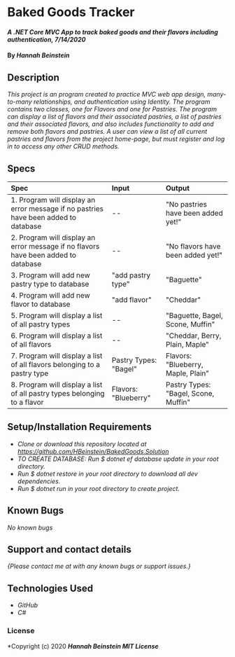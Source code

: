 # Baked Goods Tracker

#### _A .NET Core MVC App to track baked goods and their flavors including authentication, 7/14/2020_

#### By _**Hannah Beinstein**_

## Description

_This project is an program created to practice MVC web app design, many-to-many relationships, and authentication using Identity. The program contains two classes, one for Flavors and one for Pastries. The program can display a list of flavors and their associated pastries, a list of pastries and their associated flavors, and also includes functionality to add and remove both flavors and pastries. A user can view a list of all current pastries and flavors from the project home-page, but must register and log in to access any other CRUD methods._

## Specs

| Spec | Input | Output |
| :-------------      | :------------- | :------------- |
| 1. Program will display an error message if no pastries have been added to database | -- | "No pastries have been added yet!" |
| 2. Program will display an error message if no flavors have been added to database | -- | "No flavors have been added yet!" |
| 3. Program will add new pastry type to database | "add pastry type" | "Baguette" |
| 4. Program will add new flavor to database | "add flavor" | "Cheddar" |
| 5. Program will display a list of all pastry types | -- | "Baguette, Bagel, Scone, Muffin" |
| 6. Program will display a list of all flavors | -- | "Cheddar, Berry, Plain, Maple" |
| 7. Program will display a list of all flavors belonging to a pastry type | Pastry Types: "Bagel" | Flavors: "Blueberry, Maple, Plain" |
| 8. Program will display a list of all pastry types belonging to a flavor| Flavors: "Blueberry" | Pastry Types: "Bagel, Scone, Muffin" |

## Setup/Installation Requirements

* _Clone or download this repository located at https://github.com/HBeinstein/BakedGoods.Solution_
* _TO CREATE DATABASE: Run $ dotnet ef database update in your root directory._
* _Run $ dotnet restore in your root directory to download all dev dependencies._
* _Run $ dotnet run in your root directory to create project._

## Known Bugs

_No known bugs_

## Support and contact details

_{Please contact me at with any known bugs or support issues.}_

## Technologies Used

* _GitHub_
* _C#_

### License

*Copyright (c) 2020 **_Hannah Beinstein MIT License_**